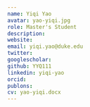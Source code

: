 ```yaml
---
name: Yiqi Yao
avatar: yao-yiqi.jpg
role: Master's Student
description: 
website: 
email: yiqi.yao@duke.edu
twitter: 
googlescholar: 
github: YYQ111
linkedin: yiqi-yao
orcid: 
publons: 
cv: yao-yiqi.docx
---
```

